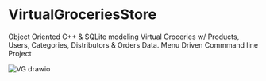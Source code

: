 # VirtualGroceriesStore
Object Oriented C++ &amp; SQLite modeling Virtual Groceries w/ Products, Users, Categories, Distributors &amp; Orders Data. Menu Driven Commmand line Project

![VG drawio](https://user-images.githubusercontent.com/49708426/168725077-ad6ce408-8da7-490f-a32b-fd686b890605.png)
